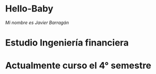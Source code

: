 # Hello-Baby

*Mi nombre es Javier Barragán*
# Estudio Ingeniería financiera 
# Actualmente curso el 4° semestre #
